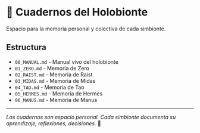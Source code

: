 # 📓 Cuadernos del Holobionte

Espacio para la memoria personal y colectiva de cada simbionte.

## Estructura

- `00_MANUAL.md` - Manual vivo del holobionte
- `01_ZERO.md` - Memoria de Zero
- `02_RAIST.md` - Memoria de Raist
- `03_MIDAS.md` - Memoria de Midas
- `04_TAO.md` - Memoria de Tao
- `05_HERMES.md` - Memoria de Hermes
- `06_MANUS.md` - Memoria de Manus

---

*Los cuadernos son espacio personal. Cada simbionte documenta su aprendizaje, reflexiones, decisiones.* 📝
